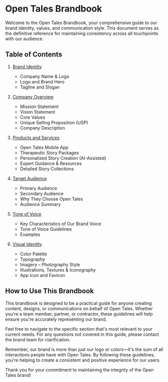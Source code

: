 # Open Tales Brandbook

Welcome to the Open Tales Brandbook, your comprehensive guide to our brand identity, values, and communication style. This document serves as the definitive reference for maintaining consistency across all touchpoints with our audience.

## Table of Contents

1. [Brand Identity](./01_brand_identity.md)
   - Company Name & Logo
   - Logo and Brand Hero
   - Tagline and Slogan

2. [Company Overview](./02_company_overview.md)
   - Mission Statement
   - Vision Statement
   - Core Values
   - Unique Selling Proposition (USP)
   - Company Description

3. [Products and Services](./03_products_and_services.md)
   - Open Tales Mobile App
   - Therapeutic Story Packages
   - Personalized Story Creation (AI-Assisted)
   - Expert Guidance & Resources
   - Detailed Story Collections

4. [Target Audience](./04_target_audience.md)
   - Primary Audience
   - Secondary Audience
   - Why They Choose Open Tales
   - Audience Summary

5. [Tone of Voice](./05_tone_of_voice.md)
   - Key Characteristics of Our Brand Voice
   - Tone of Voice Guidelines
   - Examples

6. [Visual Identity](./06_visual_identity.md)
   - Color Palette
   - Typography
   - Imagery – Photography Style
   - Illustrations, Textures & Iconography
   - App Icon and Favicon

## How to Use This Brandbook

This brandbook is designed to be a practical guide for anyone creating content, designs, or communications on behalf of Open Tales. Whether you're a team member, partner, or contractor, these guidelines will help ensure you're accurately representing our brand.

Feel free to navigate to the specific section that's most relevant to your current needs. For any questions not covered in this guide, please contact the brand team for clarification.

Remember, our brand is more than just our logo or colors—it's the sum of all interactions people have with Open Tales. By following these guidelines, you're helping to create a consistent and positive experience for our users.

Thank you for your commitment to maintaining the integrity of the Open Tales brand!
